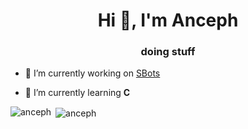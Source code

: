 <h1 align="center">Hi 👋, I'm Anceph</h1>
<h3 align="center">doing stuff</h3>

- 🔭 I’m currently working on [SBots](https://github.com/Anceph/sbots)

- 🌱 I’m currently learning **C**

<p><img align="left" src="https://github-readme-stats.vercel.app/api/top-langs?username=anceph&show_icons=true&locale=en&layout=compact" alt="anceph" /></p>

<p>&nbsp;<img align="center" src="https://github-readme-stats.vercel.app/api?username=anceph&show_icons=true&locale=en" alt="anceph" /></p>
